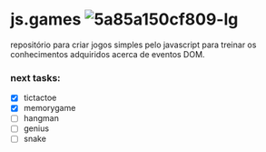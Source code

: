 # js.games ![5a85a150cf809-lg](https://user-images.githubusercontent.com/52453558/68998578-15f7d680-0893-11ea-95d2-967a9dc42586.png)
repositório para criar jogos simples pelo javascript para treinar os conhecimentos adquiridos acerca de eventos DOM.

### next tasks:

- [x] tictactoe
- [x] memorygame
- [ ] hangman
- [ ] genius
- [ ] snake
